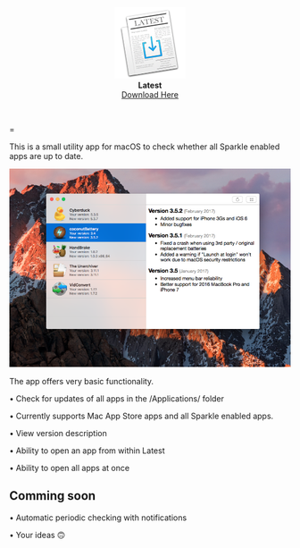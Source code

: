 <p align="center">
<img src="icon.png" alt="Latest Icon">
  <br>
  <b>Latest</b><br>
  <a href="https://max.codes/latest/Latest.zip">Download Here</a>
</p>

 
 
=

This is a small utility app for macOS to check whether all Sparkle enabled apps are up to date.

![](./latest.png)

The app offers very basic functionality.

• Check for updates of all apps in the /Applications/ folder

• Currently supports Mac App Store apps and all Sparkle enabled apps.

• View version description 

• Ability to open an app from within Latest

• Ability to open all apps at once

## Comming soon

• Automatic periodic checking with notifications

• Your ideas 🙃

